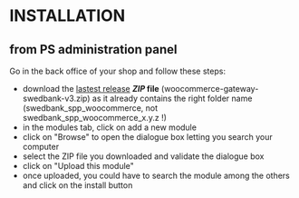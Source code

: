 # INSTALLATION
## from PS administration panel

Go in the back office of your shop and follow these steps:
- download the [lastest release](https://github.com/Swedbank-SPP/swedbank_spp_woocommerce/releases/latest) **_ZIP_ file** (woocommerce-gateway-swedbank-v3.zip) as it already contains the right folder name (swedbank_spp_woocommerce, not swedbank_spp_woocommerce_x.y.z !)
- in the modules tab, click on add a new module
- click on "Browse" to open the dialogue box letting you search your computer
- select the ZIP file you downloaded and validate the dialogue box
- click on "Upload this module"
- once uploaded, you could have to search the module among the others and click on the install button

